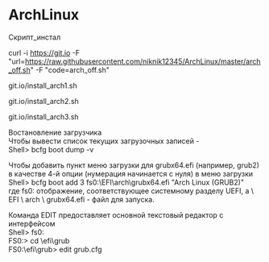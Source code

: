 # ArchLinux
Скрипт_инстал

curl -i https://git.io -F "url=https://raw.githubusercontent.com/niknik12345/ArchLinux/master/arch_off.sh" -F "code=arch_off.sh"

git.io/install_arch1.sh 

git.io/install_arch2.sh

git.io/install_arch3.sh

Востановление загрузчика  
Чтобы вывести список текущих загрузочных записей -  
Shell> bcfg boot dump -v

Чтобы добавить пункт меню загрузки для grubx64.efi (например, grub2) в качестве 4-й опции (нумерация начинается с нуля) в меню загрузки  
Shell> bcfg boot add 3 fs0:\EFI\arch\grubx64.efi "Arch Linux (GRUB2)"  
где fs0: отображение, соответствующее системному разделу UEFI, а \ EFI \ arch \ grubx64.efi - файл для запуска.

Команда EDIT предоставляет основной текстовый редактор с интерфейсом  
Shell> fs0:  
FS0:\> cd \efi\grub  
FS0:\efi\grub\> edit grub.cfg  
